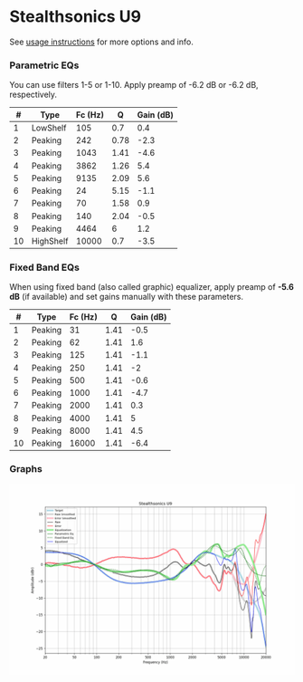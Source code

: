 # Stealthsonics U9
See [usage instructions](https://github.com/jaakkopasanen/AutoEq#usage) for more options and info.

### Parametric EQs
You can use filters 1-5 or 1-10. Apply preamp of -6.2 dB or -6.2 dB, respectively.

|   # | Type      |   Fc (Hz) |    Q |   Gain (dB) |
|-----|-----------|-----------|------|-------------|
|   1 | LowShelf  |       105 | 0.7  |         0.4 |
|   2 | Peaking   |       242 | 0.78 |        -2.3 |
|   3 | Peaking   |      1043 | 1.41 |        -4.6 |
|   4 | Peaking   |      3862 | 1.26 |         5.4 |
|   5 | Peaking   |      9135 | 2.09 |         5.6 |
|   6 | Peaking   |        24 | 5.15 |        -1.1 |
|   7 | Peaking   |        70 | 1.58 |         0.9 |
|   8 | Peaking   |       140 | 2.04 |        -0.5 |
|   9 | Peaking   |      4464 | 6    |         1.2 |
|  10 | HighShelf |     10000 | 0.7  |        -3.5 |

### Fixed Band EQs
When using fixed band (also called graphic) equalizer, apply preamp of **-5.6 dB** (if available) and set gains manually with these parameters.

|   # | Type    |   Fc (Hz) |    Q |   Gain (dB) |
|-----|---------|-----------|------|-------------|
|   1 | Peaking |        31 | 1.41 |        -0.5 |
|   2 | Peaking |        62 | 1.41 |         1.6 |
|   3 | Peaking |       125 | 1.41 |        -1.1 |
|   4 | Peaking |       250 | 1.41 |        -2   |
|   5 | Peaking |       500 | 1.41 |        -0.6 |
|   6 | Peaking |      1000 | 1.41 |        -4.7 |
|   7 | Peaking |      2000 | 1.41 |         0.3 |
|   8 | Peaking |      4000 | 1.41 |         5   |
|   9 | Peaking |      8000 | 1.41 |         4.5 |
|  10 | Peaking |     16000 | 1.41 |        -6.4 |

### Graphs
![](./Stealthsonics%20U9.png)

